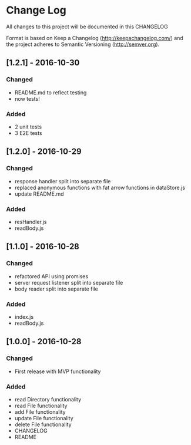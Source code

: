 # Change Log
All changes to this project will be documented in this CHANGELOG

Format is based on Keep a Changelog (http://keepachangelog.com/) and the project adheres to Semantic Versioning (http://semver.org).


## [1.2.1] - 2016-10-30
### Changed
- README.md to reflect testing
- now tests!

### Added
- 2 unit tests
- 3 E2E tests


## [1.2.0] - 2016-10-29
### Changed
- response handler split into separate file
- replaced anonymous functions with fat arrow functions in dataStore.js
- update README.md

### Added
- resHandler.js
- readBody.js 


## [1.1.0] - 2016-10-28
### Changed
- refactored API using promises
- server request listener split into separate file
- body reader split into separate file 

### Added
- index.js
- readBody.js 


## [1.0.0] - 2016-10-28
### Changed
- First release with MVP functionality

### Added
- read Directory functionality
- read File functionality
- add File functionality
- update File functionality
- delete File functionality
- CHANGELOG
- README
